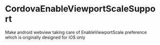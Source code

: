 CordovaEnableViewportScaleSupport
=================================

Make android webview taking care of EnableViewportScale preference which is originally designed for iOS only
